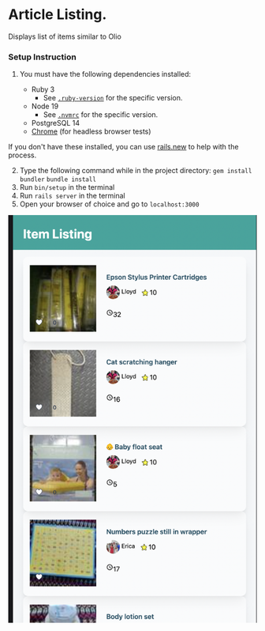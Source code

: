 # Article Listing.

Displays list of items similar to Olio
### Setup Instruction
1. You must have the following dependencies installed:

   - Ruby 3
      - See [`.ruby-version`](.ruby-version) for the specific version.
   - Node 19
      - See [`.nvmrc`](.nvmrc) for the specific version.
   - PostgreSQL 14
   - [Chrome](https://www.google.com/search?q=chrome) (for headless browser tests)

If you don't have these installed, you can use [rails.new](https://rails.new) to help with the process.

2. Type the following command while in the project directory:
   `gem install bundler`
   `bundle install`
3. Run `bin/setup` in the terminal
4. Run `rails server` in the terminal
5. Open your browser of choice and go to `localhost:3000`

![Screenshot](app/assets/images/bg.png)
